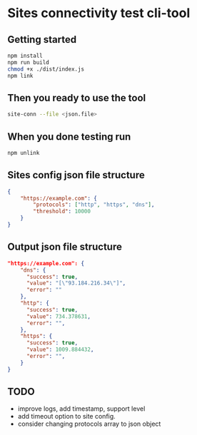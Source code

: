 # Sites connectivity test cli-tool

## Getting started

```sh
npm install
npm run build
chmod +x ./dist/index.js
npm link
```

## Then you ready to use the tool

```sh
site-conn --file <json.file>
```

## When you done testing run

```sh
npm unlink
```

## Sites config json file structure

```json
{
    "https://example.com": {
        "protocols": ["http", "https", "dns"],
        "threshold": 10000
    }
}
```

## Output json file structure

```json
"https://example.com": {
    "dns": {
      "success": true,
      "value": "[\"93.184.216.34\"]",
      "error": ""
    },
    "http": {
      "success": true,
      "value": 734.378631,
      "error": "",
    },
    "https": {
      "success": true,
      "value": 1009.884432,
      "error": "",
    }
}
```

## TODO

-   improve logs, add timestamp, support level
-   add timeout option to site config.
-   consider changing protocols array to json object

